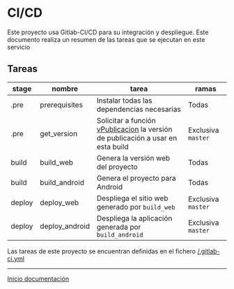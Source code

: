 # CI/CD

Este proyecto usa Gitlab-CI/CD para su integración y despliegue. Este documento realiza un resumen de las tareas
que se ejecutan en este servicio

## Tareas

| stage | nombre | tarea | ramas |
| ----- | ------ | ----- | ----- |
| .pre | prerequisites | Instalar todas las dependencias necesarias | Todas | 
| .pre | get_version | Solicitar a función [vPublicacion](../despliegue/functions.md#vpublicacion) la versión de publicación a usar en esta build | Exclusiva `master` |
| build | build_web | Genera la versión web del proyecto | Todas |
| build | build_android | Genera el proyecto para Android | Todas |
| deploy | deploy_web | Despliega el sitio web generado por `build_web`  | Exclusiva `master` |
| deploy | deploy_android | Despliega la aplicación generada por `build_android` | Exclusiva `master` |


Las tareas de este proyecto se encuentran definidas en el fichero [/.gitlab-ci.yml](/.gitlab-ci.yml)


---

[Inicio documentación](../README.md)

